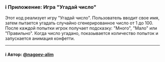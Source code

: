 ### ℹ️ Приложение: Игра "Угадай число"

Этот код реализует игру "Угадай число". Пользователь вводит свое имя, затем пытается угадать случайно сгенерированное число от 1 до 100. После каждой попытки игрок получает подсказку: "Много", "Мало" или "Правильно". Когда число угадано, показывается количество попыток и запускается анимация конфетти.

-----
#### ℹ️ Автор: [@nagoev-alim](https://github.com/nagoev-alim)

